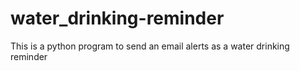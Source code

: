 # water_drinking-reminder
This is a python program to send an email alerts  as a water drinking reminder
